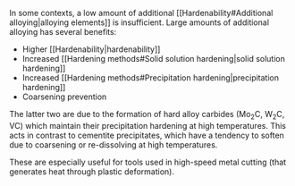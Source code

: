 In some contexts, a low amount of additional [[Hardenability#Additional alloying|alloying elements]] is insufficient. Large amounts of additional alloying has several benefits:
- Higher [[Hardenability|hardenability]]
- Increased [[Hardening methods#Solid solution hardening|solid solution hardening]]
- Increased [[Hardening methods#Precipitation hardening|precipitation hardening]]
- Coarsening prevention

The latter two are due to the formation of hard alloy carbides ($\mathrm{Mo_{2}C}$, $\mathrm{W_{2}C}$, $\mathrm{VC}$) which maintain their precipitation hardening at high temperatures. This acts in contrast to cementite precipitates, which have a tendency to soften due to coarsening or re-dissolving at high temperatures.

These are especially useful for tools used in high-speed metal cutting (that generates heat through plastic deformation).